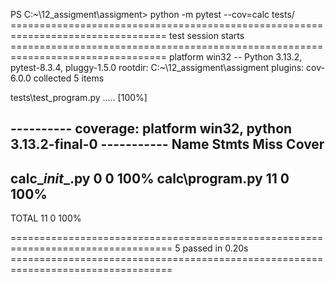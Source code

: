 ﻿PS C:~\12_assigment\assigment> python -m pytest --cov=calc tests/
================================================================================= test session starts =================================================================================
platform win32 -- Python 3.13.2, pytest-8.3.4, pluggy-1.5.0
rootdir: C:~\12_assigment\assigment
plugins: cov-6.0.0
collected 5 items

tests\test_program.py .....                                                                                                                                                      [100%]

---------- coverage: platform win32, python 3.13.2-final-0 -----------
Name               Stmts   Miss  Cover
--------------------------------------
calc\__init__.py       0      0   100%
calc\program.py       11      0   100%
--------------------------------------
TOTAL                 11      0   100%


================================================================================== 5 passed in 0.20s ================================================================================== 